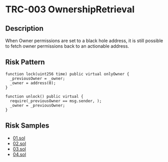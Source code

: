 
# TRC-003 OwnershipRetrieval
## Description

When Owner permissions are set to a black hole address, it is still possible to fetch owner permissions back to an actionable address.

## Risk Pattern

```solidity
function lock(uint256 time) public virtual onlyOwner {
  _previousOwner = _owner;
  _owner = address(0);
}
 
function unlock() public virtual {
  require(_previousOwner == msg.sender, );
  _owner = _previousOwner;
}
```

## Risk Samples
 
- [01.sol](https://github.com/cryptousersecurity/token-risk-classification/blob/main/src/TRC-003/samples/01.sol) 
- [02.sol](https://github.com/cryptousersecurity/token-risk-classification/blob/main/src/TRC-003/samples/02.sol) 
- [03.sol](https://github.com/cryptousersecurity/token-risk-classification/blob/main/src/TRC-003/samples/03.sol) 
- [04.sol](https://github.com/cryptousersecurity/token-risk-classification/blob/main/src/TRC-003/samples/04.sol)
